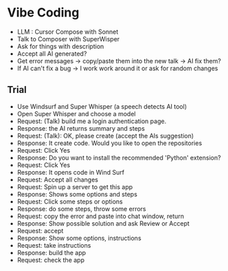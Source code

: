 # Vibe Coding

- LLM : Cursor Compose with Sonnet
- Talk to Composer with SuperWisper
- Ask for things with description
- Accept all AI generated?
- Get error messages -> copy/paste them into the new talk -> AI fix them?
- If AI can't fix a bug -> I work work around it or ask for random changes

## Trial

- Use Windsurf and Super Whisper (a speech detects AI tool)
- Open Super Whisper and choose a model
- Request: (Talk) build me a login authentication page.
- Response: the AI returns summary and steps 
- Request: (Talk): OK, please create (accept the AIs suggestion)
- Response: It create code. Would you like to open the repositories
- Request: Click Yes
- Response: Do you want to install the recommended 'Python' extension?
- Request: Click Yes
- Response: It opens code in Wind Surf
- Request: Accept all changes
- Request: Spin up a server to get this app
- Response: Shows some options and steps
- Request: Click some steps or options
- Response: do some steps, throw some errors
- Request: copy the error and paste into chat window, return
- Response: Show possible solution and ask Review or Accept
- Request: accept
- Response: Show some options, instructions
- Request: take instructions
- Response: build the app
- Request: check the app